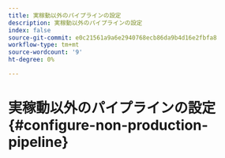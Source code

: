 ```yaml
---
title: 実稼動以外のパイプラインの設定
description: 実稼動以外のパイプラインの設定
index: false
source-git-commit: e0c21561a9a6e2940768ecb86da9b4d16e2fbfa8
workflow-type: tm+mt
source-wordcount: '9'
ht-degree: 0%

---
```



# 実稼動以外のパイプラインの設定 {#configure-non-production-pipeline}
